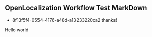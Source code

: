## OpenLocalization Workflow Test MarkDown
* 8f13f5f4-0554-4176-a48d-a13233220ca2 
thanks!

Hello world